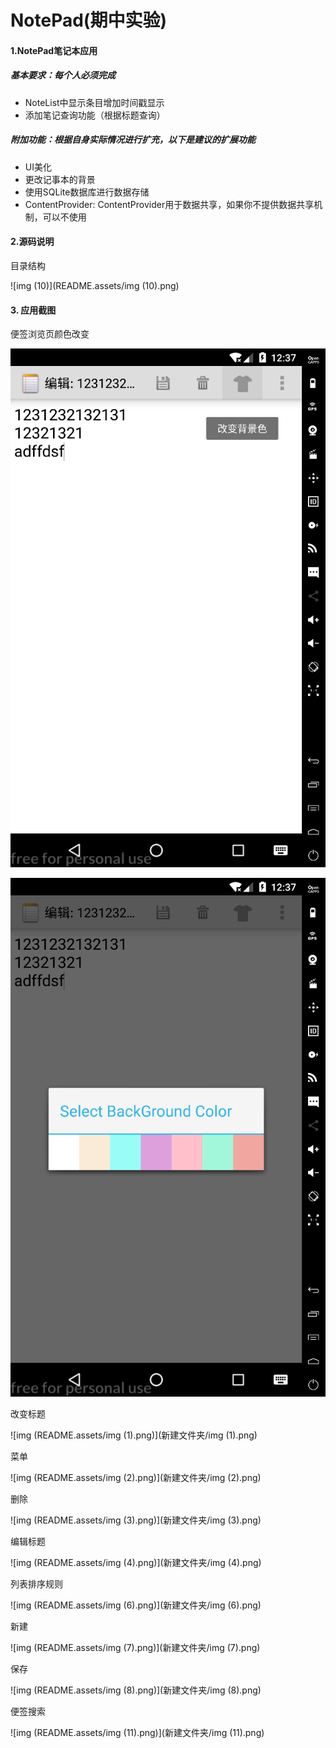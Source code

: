 # NotePad(期中实验)

#### 1.NotePad笔记本应用

##### 基本要求：每个人必须完成
*   NoteList中显示条目增加时间戳显示
*   添加笔记查询功能（根据标题查询）

##### 附加功能：根据自身实际情况进行扩充，以下是建议的扩展功能

*   UI美化
*   更改记事本的背景
*   使用SQLite数据库进行数据存储
*   ContentProvider: ContentProvider用于数据共享，如果你不提供数据共享机制，可以不使用



#### 2.源码说明

目录结构

![img (10)](README.assets/img (10).png)



#### 3. 应用截图

便签浏览页颜色改变

![2](README.assets/2.png)

![1](README.assets/1.png)

改变标题

![img (README.assets/img (1).png)](新建文件夹/img (1).png)

菜单

![img (README.assets/img (2).png)](新建文件夹/img (2).png)

删除

![img (README.assets/img (3).png)](新建文件夹/img (3).png)

编辑标题

![img (README.assets/img (4).png)](新建文件夹/img (4).png)

列表排序规则

![img (README.assets/img (6).png)](新建文件夹/img (6).png)

新建

![img (README.assets/img (7).png)](新建文件夹/img (7).png)

保存

![img (README.assets/img (8).png)](新建文件夹/img (8).png)

便签搜索

![img (README.assets/img (11).png)](新建文件夹/img (11).png)